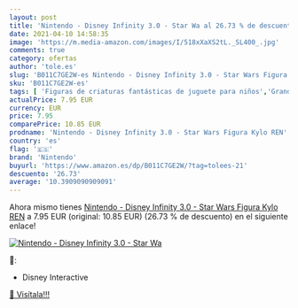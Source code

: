 ```yaml
---
layout: post
title: 'Nintendo - Disney Infinity 3.0 - Star Wa al 26.73 % de descuento'
date: 2021-04-10 14:58:35
image: 'https://m.media-amazon.com/images/I/518xXaXS2tL._SL400_.jpg'
comments: true
category: ofertas
author: 'tole.es'
slug: 'B011C7GE2W-es Nintendo - Disney Infinity 3.0 - Star Wars Figura Kylo REN'
sku: 'B011C7GE2W-es'
tags: [ 'Figuras de criaturas fantásticas de juguete para niños','Grandes electrodomésticos','Juguetes','Juguetes y juegos','Muñecos y figuras','Piezas y accesorio para campanas extractoras','Piezas y accesorios','disney','infinity','nintendo', ]
actualPrice: 7.95 EUR
currency: EUR
price: 7.95
comparePrice: 10.85 EUR
prodname: 'Nintendo - Disney Infinity 3.0 - Star Wars Figura Kylo REN'
country: 'es'
flag: '🇪🇸'
brand: 'Nintendo'
buyurl: 'https://www.amazon.es/dp/B011C7GE2W/?tag=tolees-21'
descuento: '26.73'
average: '10.3909090909091'
---
```


Ahora mismo tienes [Nintendo - Disney Infinity 3.0 - Star Wars Figura Kylo REN](https://www.amazon.es/dp/B011C7GE2W/?tag=tolees-21) a 7.95 EUR (original: 10.85 EUR) (26.73 %  de descuento) en el siguiente enlace!

[![Nintendo - Disney Infinity 3.0 - Star Wa](https://m.media-amazon.com/images/I/518xXaXS2tL._SL400_.jpg)](https://www.amazon.es/dp/B011C7GE2W/?tag=tolees-21)

🔎:

- Disney Interactive

[🛒 Visítala!!!](https://www.amazon.es/dp/B011C7GE2W/?tag=tolees-21)
